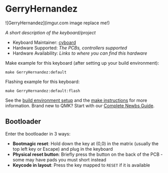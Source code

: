 # GerryHernandez

![GerryHernandez](imgur.com image replace me!)

*A short description of the keyboard/project*

* Keyboard Maintainer: [cyboard](https://www.cyboard.digital)
* Hardware Supported: *The PCBs, controllers supported*
* Hardware Availability: *Links to where you can find this hardware*

Make example for this keyboard (after setting up your build environment):

    make GerryHernandez:default

Flashing example for this keyboard:

    make GerryHernandez:default:flash

See the [build environment setup](https://docs.qmk.fm/#/getting_started_build_tools) and the [make instructions](https://docs.qmk.fm/#/getting_started_make_guide) for more information. Brand new to QMK? Start with our [Complete Newbs Guide](https://docs.qmk.fm/#/newbs).

## Bootloader

Enter the bootloader in 3 ways:

* **Bootmagic reset**: Hold down the key at (0,0) in the matrix (usually the top left key or Escape) and plug in the keyboard
* **Physical reset button**: Briefly press the button on the back of the PCB - some may have pads you must short instead
* **Keycode in layout**: Press the key mapped to `RESET` if it is available
